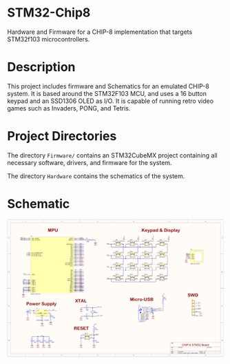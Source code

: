 # STM32-Chip8
Hardware and Firmware for a CHIP-8 implementation that targets STM32f103 microcontrollers.

# Description
This project includes firmware and Schematics for an emulated CHIP-8 system. It is based around the STM32F103 MCU, and uses a 16 button keypad and an SSD1306 OLED as I/O. It is capable of running retro video games such as Invaders, PONG, and Tetris.

# Project Directories
The directory `Firmware/` contains an STM32CubeMX project containing all necessary software, drivers, and firmware for the system.

The directory `Hardware` contains the schematics of the system.

# Schematic
![alt text](https://github.com/mbocaneg/STM32-Chip8/blob/master/imgs/chip8_stm32_schm.PNG)



